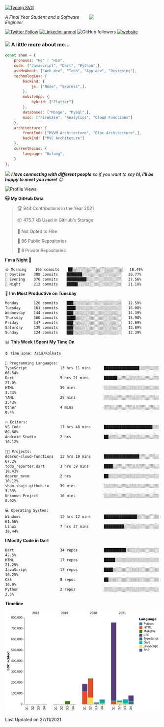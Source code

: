 <!-- <h2>नमस्ते (Namaste)🙏🏻, I'm Shan Shaji! <img src="https://media.giphy.com/media/12oufCB0MyZ1Go/giphy.gif" width="50"></h2> -->
[![Typing SVG](https://readme-typing-svg.herokuapp.com?lines=Hey%2C+I'm+Shan;I+am+a+Full+Stack+Developer)](https://git.io/typing-svg)

<img align='right' src="https://media.giphy.com/media/M9gbBd9nbDrOTu1Mqx/giphy.gif" width="230">
<p><em>A Final Year Student and a Software Engineer</em></p>

[![Twitter Follow](https://img.shields.io/twitter/follow/shan__shaji?style=flat)](https://twitter.com/intent/follow?screen_name=shan__shaji)
[![Linkedin: anmol](https://img.shields.io/badge/shan-shaji?style=flat-square&logo=Linkedin&logoColor=white&link=https://www.linkedin.com/in/shan-shaji/)](https://www.linkedin.com/in/shan-shaji/)
![GitHub followers](https://img.shields.io/github/followers/shan-shaji?label=Follow&style=social)
[![website](https://img.shields.io/badge/Website-46a2f1.svg?&style=flat-square&logo=Google-Chrome&logoColor=white&link=http://shan-shaji.github.io/)](http://shan-shaji.github.io/)



### <img src="https://media.giphy.com/media/VgCDAzcKvsR6OM0uWg/giphy.gif" width="50"> A little more about me...  

```javascript
const shan = {
    pronouns: "He" | "Him",
    code: ["Javascript", "Dart", "Python",],
    askMeAbout: ["Web dev", "Tech", "App dev", "Designing"],
    technologies: {
        backEnd: {
            js: ["Node", "Express",],
        },
        mobileApp: {
            hybrid: ["Flutter"]
        },
        databases: ["Mongo", "MySql",],
        misc: ["Firebase", "Analytics", "Cloud Functions"]
    },
    architecture: {
        frontEnd: ["MVVM Architecture", "Bloc Architecture",],
        backEnd: ["MVC Architeture"]
    },
    currentFocus: {
        language: "Golang",
    }
};
```

<img src="https://media.giphy.com/media/LnQjpWaON8nhr21vNW/giphy.gif" width="60"> <em><b>I love connecting with different people</b> so if you want to say <b>hi, I'll be happy to meet you more!</b> 😊</em>


<!--START_SECTION:waka-->
![Profile Views](http://img.shields.io/badge/Profile%20Views-6-blue)

**🐱 My GitHub Data** 

> 🏆 944 Contributions in the Year 2021
 > 
> 📦 475.7 kB Used in GitHub's Storage 
 > 
> 🚫 Not Opted to Hire
 > 
> 📜 86 Public Repositories 
 > 
> 🔑 8 Private Repositories  
 > 
**I'm a Night 🦉** 

```text
🌞 Morning    105 commits    ██░░░░░░░░░░░░░░░░░░░░░░░   10.49% 
🌆 Daytime    308 commits    ███████░░░░░░░░░░░░░░░░░░   30.77% 
🌃 Evening    376 commits    █████████░░░░░░░░░░░░░░░░   37.56% 
🌙 Night      212 commits    █████░░░░░░░░░░░░░░░░░░░░   21.18%

```
📅 **I'm Most Productive on Tuesday** 

```text
Monday       126 commits    ███░░░░░░░░░░░░░░░░░░░░░░   12.59% 
Tuesday      161 commits    ████░░░░░░░░░░░░░░░░░░░░░   16.08% 
Wednesday    144 commits    ███░░░░░░░░░░░░░░░░░░░░░░   14.39% 
Thursday     160 commits    ████░░░░░░░░░░░░░░░░░░░░░   15.98% 
Friday       147 commits    ███░░░░░░░░░░░░░░░░░░░░░░   14.69% 
Saturday     139 commits    ███░░░░░░░░░░░░░░░░░░░░░░   13.89% 
Sunday       124 commits    ███░░░░░░░░░░░░░░░░░░░░░░   12.39%

```


📊 **This Week I Spent My Time On** 

```text
⌚︎ Time Zone: Asia/Kolkata

💬 Programming Languages: 
TypeScript               13 hrs 11 mins      ████████████████░░░░░░░░░   66.54% 
Dart                     5 hrs 21 mins       ██████░░░░░░░░░░░░░░░░░░░   27.0% 
HTML                     39 mins             ░░░░░░░░░░░░░░░░░░░░░░░░░   3.33% 
YAML                     28 mins             ░░░░░░░░░░░░░░░░░░░░░░░░░   2.43% 
Other                    4 mins              ░░░░░░░░░░░░░░░░░░░░░░░░░   0.4%

🔥 Editors: 
VS Code                  17 hrs 48 mins      ██████████████████████░░░   89.88% 
Android Studio           2 hrs               ██░░░░░░░░░░░░░░░░░░░░░░░   10.12%

🐱‍💻 Projects: 
doarun-cloud-functions   13 hrs 19 mins      ████████████████░░░░░░░░░   67.2% 
todo_reporter.dart       3 hrs 39 mins       ████░░░░░░░░░░░░░░░░░░░░░   18.43% 
doarun_mvvm              2 hrs               ██░░░░░░░░░░░░░░░░░░░░░░░   10.12% 
shan-shaji.github.io     39 mins             ░░░░░░░░░░░░░░░░░░░░░░░░░   3.33% 
Unknown Project          10 mins             ░░░░░░░░░░░░░░░░░░░░░░░░░   0.92%

💻 Operating System: 
Windows                  12 hrs 12 mins      ███████████████░░░░░░░░░░   61.56% 
Linux                    7 hrs 37 mins       █████████░░░░░░░░░░░░░░░░   38.44%

```

**I Mostly Code in Dart** 

```text
Dart                     34 repos            ██████████░░░░░░░░░░░░░░░   42.5% 
HTML                     17 repos            █████░░░░░░░░░░░░░░░░░░░░   21.25% 
JavaScript               13 repos            ████░░░░░░░░░░░░░░░░░░░░░   16.25% 
CSS                      8 repos             ██░░░░░░░░░░░░░░░░░░░░░░░   10.0% 
Python                   2 repos             ░░░░░░░░░░░░░░░░░░░░░░░░░   2.5%

```


**Timeline**

![Chart not found](https://raw.githubusercontent.com/shan-shaji/shan-shaji/master/charts/bar_graph.png) 


 Last Updated on 27/11/2021
<!--END_SECTION:waka-->

